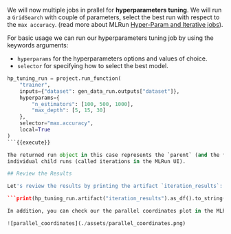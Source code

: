 
We will now multiple jobs in prallel for **hyperparameters tuning**. We will run a `GridSearch` with couple of 
parameters, select the best run with respect to the `max accuracy`. (read more about MLRun 
[Hyper-Param and Iterative jobs](https://docs.mlrun.org/en/latest/hyper-params.html)).

For basic usage we can run our hyperparameters tuning job by using the keywords arguments: 

* `hyperparams` for the hyperparameters options and values of choice.
* `selector` for specifying how to select the best model.

```python
hp_tuning_run = project.run_function(
    "trainer", 
    inputs={"dataset": gen_data_run.outputs["dataset"]}, 
    hyperparams={
        "n_estimators": [100, 500, 1000], 
        "max_depth": [5, 15, 30]
    }, 
    selector="max.accuracy", 
    local=True
)
```{{execute}}

The returned run object in this case represents the `parent` (and the **best** result), we can also access the 
individual child runs (called iterations in the MLRun UI).

## Review the Results

Let's review the results by printing the artifact `iteration_results`:

```print(hp_tuning_run.artifact("iteration_results").as_df().to_string())```{{execute}}

In addition, you can check our the parallel coordinates plot in the MLRun UI!

![parallel_coordinates](./assets/parallel_coordinates.png)

